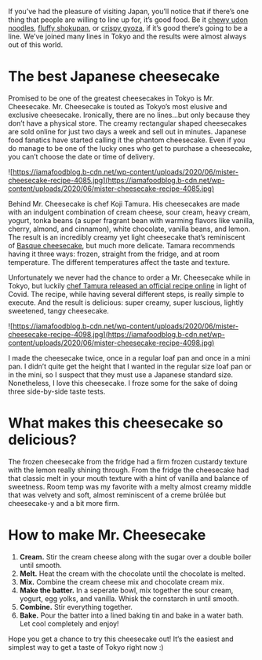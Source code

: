 If you’ve had the pleasure of visiting Japan, you’ll notice that if there’s one thing that people are willing to line up for, it’s good food. Be it [chewy udon noodles](https://iamafoodblog.com/the-ultimate-guide-to-sanuki-udon-in-kagawa-the-birthplace-of-the-best-noodles-ever/), [fluffy shokupan](https://iamafoodblog.com/tokyos-famous-nogami-shokupan-people-are-lining-up-for-hours-for-this-fluffy-white-bread/), or [crispy gyoza](https://iamafoodblog.com/tokyo-food-guide-search-best-tokyo-gyoza/), if it’s good there’s going to be a line. We’ve joined many lines in Tokyo and the results were almost always out of this world.

# **The best Japanese cheesecake**

Promised to be one of the greatest cheesecakes in Tokyo is Mr. Cheesecake. Mr. Cheesecake is touted as Tokyo’s most elusive and exclusive cheesecake. Ironically, there are no lines…but only because they don’t have a physical store. The creamy rectangular shaped cheesecakes are sold online for just two days a week and sell out in minutes. Japanese food fanatics have started calling it the phantom cheesecake. Even if you do manage to be one of the lucky ones who get to purchase a cheesecake, you can’t choose the date or time of delivery.

![https://iamafoodblog.b-cdn.net/wp-content/uploads/2020/06/mister-cheesecake-recipe-4085.jpg](https://iamafoodblog.b-cdn.net/wp-content/uploads/2020/06/mister-cheesecake-recipe-4085.jpg)

Behind Mr. Cheesecake is chef Koji Tamura. His cheesecakes are made with an indulgent combination of cream cheese, sour cream, heavy cream, yogurt, tonka beans (a super fragrant bean with warming flavors like vanilla, cherry, almond, and cinnamon), white chocolate, vanilla beans, and lemon. The result is an incredibly creamy yet light cheesecake that’s reminiscent of [Basque cheesecake](https://iamafoodblog.com/the-easiest-cheesecake-youll-ever-make-burnt-basque-cheesecake/), but much more delicate. Tamara recommends having it three ways: frozen, straight from the fridge, and at room temperature. The different temperatures affect the taste and texture.

Unfortunately we never had the chance to order a Mr. Cheesecake while in Tokyo, but luckily [chef Tamura released an official recipe online](https://mr-cheesecake.com/blogs/news/no19_english) in light of Covid. The recipe, while having several different steps, is really simple to execute. And the result is delicious: super creamy, super luscious, lightly sweetened, tangy cheesecake.

![https://iamafoodblog.b-cdn.net/wp-content/uploads/2020/06/mister-cheesecake-recipe-4098.jpg](https://iamafoodblog.b-cdn.net/wp-content/uploads/2020/06/mister-cheesecake-recipe-4098.jpg)

I made the cheesecake twice, once in a regular loaf pan and once in a mini pan. I didn’t quite get the height that I wanted in the regular size loaf pan or in the mini, so I suspect that they must use a Japanese standard size. Nonetheless, I love this cheesecake. I froze some for the sake of doing three side-by-side taste tests.

# **What makes this cheesecake so delicious?**

The frozen cheesecake from the fridge had a firm frozen custardy texture with the lemon really shining through. From the fridge the cheesecake had that classic melt in your mouth texture with a hint of vanilla and balance of sweetness. Room temp was my favorite with a melty almost creamy middle that was velvety and soft, almost reminiscent of a creme brûlée but cheesecake-y and a bit more firm.

# **How to make Mr. Cheesecake**

1. **Cream.** Stir the cream cheese along with the sugar over a double boiler until smooth.
2. **Melt.** Heat the cream with the chocolate until the chocolate is melted.
3. **Mix.** Combine the cream cheese mix and chocolate cream mix.
4. **Make the batter.** In a seperate bowl, mix together the sour cream, yogurt, egg yolks, and vanilla. Whisk the cornstarch in until smooth.
5. **Combine.** Stir everything together.
6. **Bake.** Pour the batter into a lined baking tin and bake in a water bath. Let cool completely and enjoy!

Hope you get a chance to try this cheesecake out! It’s the easiest and simplest way to get a taste of Tokyo right now :)
